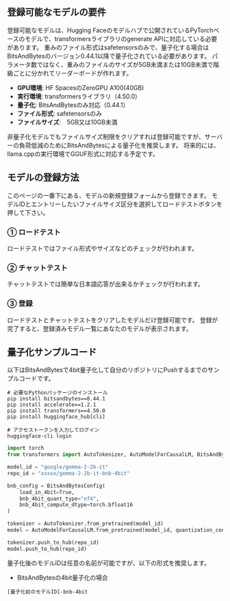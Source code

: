 ## 登録可能なモデルの要件

登録可能なモデルは、Hugging Faceのモデルハブで公開されているPyTorchベースのモデルで、transformersライブラリのgenerate APIに対応している必要があります。
重みのファイル形式はsafetensorsのみで、量子化する場合はBitsAndBytesのバージョン0.44.1以降で量子化されている必要があります。
パラメータ数ではなく、重みのファイルのサイズが5GB未満または10GB未満で階級ごとに分かれてリーダーボードが作れます。

- **GPU環境**: HF SpacesのZeroGPU A100(40GB)
- **実行環境**: transformersライブラリ（4.50.0）
- **量子化**: BitsAndBytesのみ対応（0.44.1）
- **ファイル形式**: safetensorsのみ
- **ファイルサイズ**:　5GB又は10GB未満

非量子化モデルでもファイルサイズ制限をクリアすれば登録可能ですが、サーバーの負荷低減のためにBitsAndBytesによる量子化を推奨します。
将来的には、llama.cppの実行環境でGGUF形式に対応する予定です。

## モデルの登録方法

このページの一番下にある、モデルの新規登録フォームから登録できます。
モデルIDとエントリーしたいファイルサイズ区分を選択してロードテストボタンを押して下さい。

### ① ロードテスト
ロードテストではファイル形式やサイズなどのチェックが行われます。

### ② チャットテスト 
チャットテストでは簡単な日本語応答が出来るかチェックが行われます。

### ③ 登録
ロードテストとチャットテストをクリアしたモデルだけ登録可能です。
登録が完了すると、登録済みモデル一覧にあなたのモデルが表示されます。

## 量子化サンプルコード

以下はBitsAndBytesで4bit量子化して自分のリポジトリにPushするまでのサンプルコードです。

```
# 必要なPythonパッケージのインストール
pip install bitsandbytes==0.44.1
pip install accelerate==1.2.1
pip install transformers==4.50.0
pip install huggingface_hub[cli]
```
```
# アクセストークンを入力してログイン
huggingface-cli login
```
```python
import torch
from transformers import AutoTokenizer, AutoModelForCausalLM, BitsAndBytesConfig

model_id = "google/gemma-2-2b-it" 
repo_id = "xxxxx/gemma-2-2b-it-bnb-4bit" 

bnb_config = BitsAndBytesConfig(
    load_in_4bit=True,
    bnb_4bit_quant_type="nf4",
    bnb_4bit_compute_dtype=torch.bfloat16
)

tokenizer = AutoTokenizer.from_pretrained(model_id)
model = AutoModelForCausalLM.from_pretrained(model_id, quantization_config=bnb_config, device_map="auto")

tokenizer.push_to_hub(repo_id)
model.push_to_hub(repo_id)

```

量子化後のモデルIDは任意の名前が可能ですが、以下の形式を推奨します。

* BitsAndBytesの4bit量子化の場合
```
[量子化前のモデルID]-bnb-4bit
```